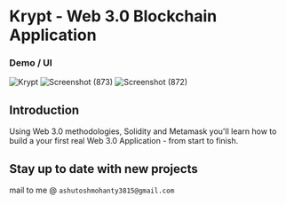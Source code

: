# Krypt - Web 3.0 Blockchain Application
### Demo / UI
![Krypt](https://i.ibb.co/DVF4tNW/image.png)
![Screenshot (873)](https://user-images.githubusercontent.com/75971776/152686698-da23ceea-7a06-488c-a83d-b8331d03afe9.png)
![Screenshot (872)](https://user-images.githubusercontent.com/75971776/152686700-d77f31a9-a8e3-4cc7-b436-fc38836e932e.png)

## Introduction


Using Web 3.0 methodologies, Solidity and Metamask you'll learn how to build a your first real Web 3.0 Application - from start to finish.

## Stay up to date with new projects
mail to me @ `ashutoshmohanty3815@gmail.com`
